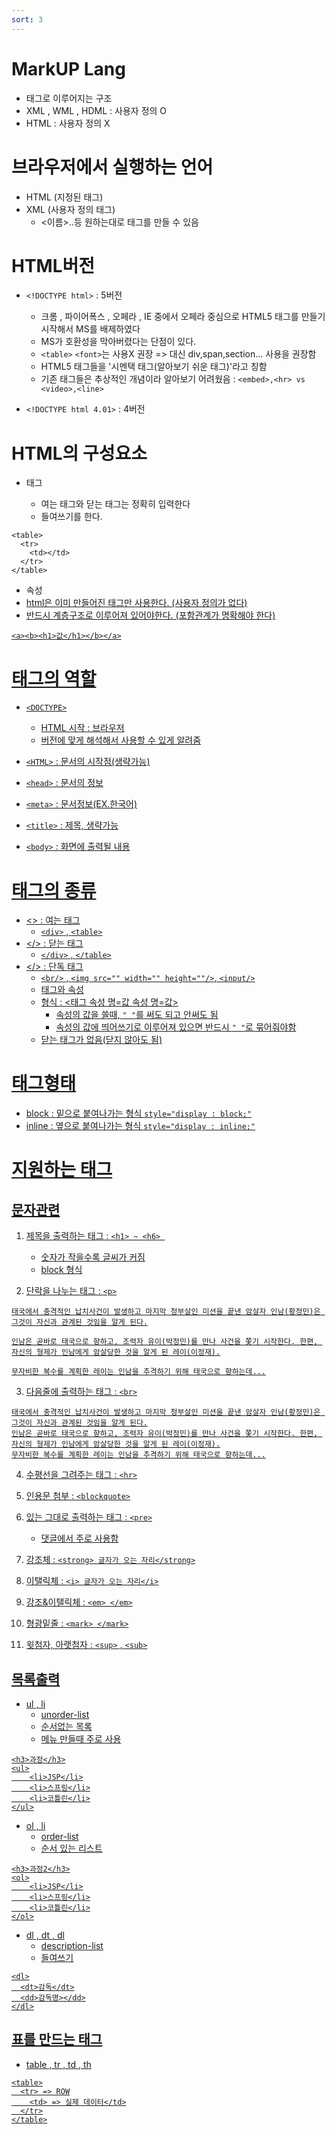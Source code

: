 ```yaml
---
sort: 3
---
```


# MarkUP Lang
  - 태그로 이루어지는 구조
  - XML , WML , HDML : 사용자 정의 O
  - HTML : 사용자 정의 X

# 브라우저에서 실행하는 언어
- HTML (지정된 태그)
- XML (사용자 정의 태그)
  - <name> <이름>..등 원하는대로 태그를 만들 수 있음


# HTML버전
- ```<!DOCTYPE html>``` : 5버전
  - 크롬 , 파이어폭스 ,  오페라 , IE 중에서 오페라 중심으로 HTML5 태그를 만들기 시작해서 MS를 배제하였다
  - MS가 호환성을 막아버렸다는 단점이 있다.
  - ```<table>``` ```<font>```는 사용X 권장 => 대신 div,span,section... 사용을 권장함
  - HTML5 태그들을 '시멘택 태그(알아보기 쉬운 태그)'라고 칭함
  - 기존 태그들은 추상적인 개념이라 알아보기 어려웠음 : ```<embed>,<hr> vs <video>,<line>```

- ```<!DOCTYPE html 4.01>``` : 4버전


# HTML의 구성요소
- 태그 <a>
  - 여는 태그와 닫는 태그는 정확히 입력한다
  - 들여쓰기를 한다.
```
<table>
  <tr>
    <td></td>
  </tr>
</table>
```
- 속성 <a href="">
- html은 이미 만들어진 태그만 사용한다. (사용자 정의가 없다)
- 반드시 계층구조로 이루어져 있어야한다. (포함관계가 명확해야 한다)

```
<a><b><h1>값</h1></b></a>
```




# 태그의 역할
- ```<DOCTYPE>```
  - HTML 시작 : 브라우저
  - 버전에 맞게 해석해서 사용할 수 있게 알려줌

- ```<HTML>``` : 문서의 시작점(생략가능)

- ```<head>``` : 문서의 정보

- ```<meta>``` : 문서정보(EX.한국어)

- ```<title>``` : 제목, 생략가능

- ```<body>``` : 화면에 출력될 내용


# 태그의 종류
- <> : 여는 태그 
  - ```<div>``` , ```<table>```
- </> : 닫는 태그
  - ```</div>``` , ```</table>```
- </> : 단독 태그 
  - ```<br/>``` , ```<img src="" width="" height=""/>```,  ```<input/>```
  - 태그와 속성 
  - 형식 : <태그 속성 명=값 속성 명=값>
    - 속성의 값을 쓸때, ```" "```를 써도 되고 안써도 됨
    - 속성의 값에 띄어쓰기로 이루어져 있으면 반드시 ```" "```로 묶어줘야함
  - 닫는 태그가 없음(닫지 않아도 됨)

# 태그형태
- block : 밑으로 붙여나가는 형식 ```style="display : block;"```
- inline : 옆으로 붙여나가는 형식 ```style="display : inline;"```

# 지원하는 태그
## 문자관련
1. 제목을 출력하는 태그 : ```<h1> ~ <h6> ```
    - 숫자가 작을수록 글씨가 커짐
    - block 형식

2. 단락을 나누는 태그 : ```<p>```
```
태국에서 충격적인 납치사건이 발생하고 마지막 청부살인 미션을 끝낸 암살자 인남(황정민)은 그것이 자신과 관계된 것임을 알게 된다.

인남은 곧바로 태국으로 향하고, 조력자 유이(박정민)를 만나 사건을 쫓기 시작한다. 한편, 자신의 형제가 인남에게 암살당한 것을 알게 된 레이(이정재).

무자비한 복수를 계획한 레이는 인남을 추격하기 위해 태국으로 향하는데...

```
3. 다음줄에 출력하는 태그 : ```<br>```
```
태국에서 충격적인 납치사건이 발생하고 마지막 청부살인 미션을 끝낸 암살자 인남(황정민)은 그것이 자신과 관계된 것임을 알게 된다.
인남은 곧바로 태국으로 향하고, 조력자 유이(박정민)를 만나 사건을 쫓기 시작한다. 한편, 자신의 형제가 인남에게 암살당한 것을 알게 된 레이(이정재).
무자비한 복수를 계획한 레이는 인남을 추격하기 위해 태국으로 향하는데...
```

4. 수평선을 그려주는 태그 : ```<hr>```

5. 인용문 첨부 : ```<blockquote>```

6. 있는 그대로 출력하는 태그 : ```<pre>```
    - 댓글에서 주로 사용함

7. 강조체 : ```<strong> 글자가 오는 자리</strong>``` 
8. 이탤릭체 : ```<i> 글자가 오는 자리</i>```

9. 강조&이탤릭체 :  ```<em> </em>```
10. 형광밑줄 : ```<mark> </mark>```

11. 윗첨자, 아랫첨자 : ```<sup>``` , ```<sub>```


## 목록출력
- ul , li
  - unorder-list 
  - 순서없는 목록
  - 메뉴 만들때 주로 사용
```
<h3>과정</h3>
<ul>
	<li>JSP</li>
	<li>스프링</li>
	<li>코틀린</li>
</ul>
```

- ol  , li 
  - order-list
  - 순서 있는 리스트
```
<h3>과정2</h3>
<ol>
	<li>JSP</li>
	<li>스프링</li>
	<li>코틀린</li>
</ol>
```
- dl , dt , dl 
  - description-list
  - 들여쓰기

```
<dl>
  <dt>감독</dt>
  <dd>감독명></dd>
</dl>
```

## 표를 만드는 태그
- table , tr , td , th

```
<table>
  <tr> => ROW
    <td> => 실제 데이터</td>
  </tr>
</table>
```

